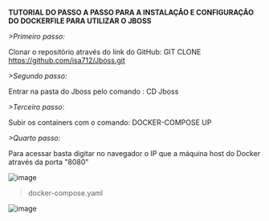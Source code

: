 **TUTORIAL DO PASSO A PASSO PARA A INSTALAÇÃO E CONFIGURAÇÃO DO DOCKERFILE PARA UTILIZAR O JBOSS**

*>Primeiro passo:*

Clonar o repositório através do link do GitHub: GIT CLONE https://github.com/isa712/Jboss.git

*>Segundo passo:*

Entrar na pasta do Jboss pelo comando : CD Jboss

*>Terceiro passo:*

Subir os containers com o comando: DOCKER-COMPOSE UP

*>Quarto passo:*

Para acessar basta digitar no navegador o IP que a máquina host do Docker através da porta "8080"

![image](https://user-images.githubusercontent.com/85373388/121061569-62b74100-c79a-11eb-8a42-47e6e63245f7.png)


>docker-compose.yaml

![image](https://user-images.githubusercontent.com/85373388/121061103-d278fc00-c799-11eb-9b63-9739848c6603.png)

